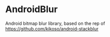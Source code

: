 # AndroidBlur

Android bitmap blur library, based on the rep of https://github.com/kikoso/android-stackblur
